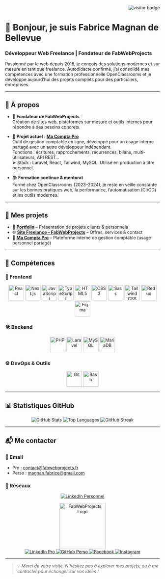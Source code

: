 <div align="right">
  <img src="https://visitor-badge.laobi.icu/badge?page_id=FabriceDevPro.FabriceDevPro" alt="visitor badge" />
</div>

# 👋 Bonjour, je suis Fabrice Magnan de Bellevue  
### Développeur Web Freelance | Fondateur de FabWebProjects

Passionné par le web depuis 2016, je conçois des solutions modernes et sur mesure en tant que freelance. Autodidacte confirmé, j’ai consolidé mes compétences avec une formation professionnelle OpenClassrooms et je développe aujourd’hui des projets complets pour des particuliers, entreprises.

---

## 🌟 À propos

- 🎯 **Fondateur de FabWebProjects**  
  Création de sites web, plateformes sur mesure et outils internes pour répondre à des besoins concrets.

- 🔧 **Projet actuel** : [**Ma Compta Pro**](https://ma-compta-pro.fabwebprojects.fr/)  
  Outil de gestion comptable en ligne, développé pour un usage interne partagé avec un autre développeur indépendant.  
  Fonctions : écritures, rapprochements, récurrences, bilans, multi-utilisateurs, API REST…  
  ➤ Stack : Laravel, React, Tailwind, MySQL. Utilisé en production à titre personnel.

- 📚 **Formation continue & mentorat**  
  Formé chez OpenClassrooms (2023–2024), je reste en veille constante sur les bonnes pratiques web, la performance, l’automatisation (CI/CD) et les outils modernes.

---

## 🚀 Mes projets

- 🔗 **[Portfolio](https://portfolio.fabwebprojects.fr/)** – Présentation de projets clients & personnels
- 🌐 **[Site Freelance – FabWebProjects](https://fabwebprojects.fr/)** – Offres, services & contact
- 💼 **[Ma Compta Pro](https://ma-compta-pro.fabwebprojects.fr/)** – Plateforme interne de gestion comptable (usage personnel partagé)

---

## 💼 Compétences

### 🔧 Frontend
<p align="center">
  <img src="https://profilinator.rishav.dev/skills-assets/react-original-wordmark.svg" alt="React" height="50" />
  <img src="https://profilinator.rishav.dev/skills-assets/nextjs.png" alt="Next.js" height="50" />
  <img src="https://profilinator.rishav.dev/skills-assets/javascript-original.svg" alt="JavaScript" height="50" />
  <img src="https://profilinator.rishav.dev/skills-assets/typescript-original.svg" alt="TypeScript" height="50" />
  <img src="https://profilinator.rishav.dev/skills-assets/html5-original-wordmark.svg" alt="HTML5" height="50" />
  <img src="https://profilinator.rishav.dev/skills-assets/css3-original-wordmark.svg" alt="CSS3" height="50" />
  <img src="https://profilinator.rishav.dev/skills-assets/sass-original.svg" alt="Sass" height="50" />
  <img src="https://profilinator.rishav.dev/skills-assets/tailwindcss.svg" alt="Tailwind CSS" height="50" />
  <img src="https://profilinator.rishav.dev/skills-assets/redux-original.svg" alt="Redux" height="50" />
  <img src="https://profilinator.rishav.dev/skills-assets/figma-icon.svg" alt="Figma" height="50" />
</p>

### 🛠 Backend
<p align="center">
  <img src="https://profilinator.rishav.dev/skills-assets/php-original.svg" alt="PHP" height="50" />
  <img src="https://profilinator.rishav.dev/skills-assets/laravel-plain-wordmark.svg" alt="Laravel" height="50" />
  <img src="https://profilinator.rishav.dev/skills-assets/mysql-original-wordmark.svg" alt="MySQL" height="50" />
  <img src="https://profilinator.rishav.dev/skills-assets/mariadb.png" alt="MariaDB" height="50" />
</p>

### ⚙️ DevOps & Outils
<p align="center">
  <img src="https://profilinator.rishav.dev/skills-assets/git-scm-icon.svg" alt="Git" height="50" />
  <img src="https://profilinator.rishav.dev/skills-assets/gnu_bash-icon.svg" alt="Bash" height="50" />
</p>

---

## 📊 Statistiques GitHub

<p align="center">
  <img src="https://github-readme-stats.vercel.app/api?username=FabriceDevPro&show_icons=true&count_private=true&hide_border=true" alt="GitHub Stats" />
  <img src="https://github-readme-stats.vercel.app/api/top-langs?username=FabriceDevPro&layout=compact&hide_border=true" alt="Top Languages" />
  <img src="https://github-readme-streak-stats.herokuapp.com/?user=FabriceDevPro&hide_border=true" alt="GitHub Streak" />
</p>

---

## 📬 Me contacter

### 📧 Email
- Pro : [contact@fabwebprojects.fr](mailto:contact@fabwebprojects.fr)
- Perso : [magnan.fabrice@gmail.com](mailto:magnan.fabrice@gmail.com)

### 🔗 Réseaux

<p align="center">
  <a href="https://linkedin.com/in/fabrice-magnan-de-bellevue" target="_blank">
    <img src="https://img.shields.io/badge/linkedin-%231E77B5.svg?&style=for-the-badge&logo=linkedin&logoColor=white" alt="LinkedIn Personnel" />
  </a>
</p>

<p align="center">
  <img src="https://apifreelance.fabwebprojects.fr/profile_images/logo.png" alt="FabWebProjects Logo" width="150" />
  <br/>
  <a href="https://www.linkedin.com/company/fabwebprojects/" target="_blank">
    <img src="https://img.shields.io/badge/linkedin-%231E77B5.svg?&style=for-the-badge&logo=linkedin&logoColor=white" alt="LinkedIn Pro" />
  </a>
  <a href="https://github.com/Fabrice-Perso" target="_blank">
    <img src="https://img.shields.io/badge/github-%2324292e.svg?&style=for-the-badge&logo=github&logoColor=white" alt="GitHub Perso" />
  </a>
  <a href="https://www.facebook.com/FabWebProjects" target="_blank">
    <img src="https://img.shields.io/badge/facebook-%232E87FB.svg?&style=for-the-badge&logo=facebook&logoColor=white" alt="Facebook" />
  </a>
  <a href="https://instagram.com/fabwebprojects" target="_blank">
    <img src="https://img.shields.io/badge/instagram-%23000000.svg?&style=for-the-badge&logo=instagram&logoColor=white" alt="Instagram" />
  </a>
</p>

---

> 💡 *Merci de votre visite. N’hésitez pas à explorer mes projets, ou à me contacter pour échanger sur vos idées !*
